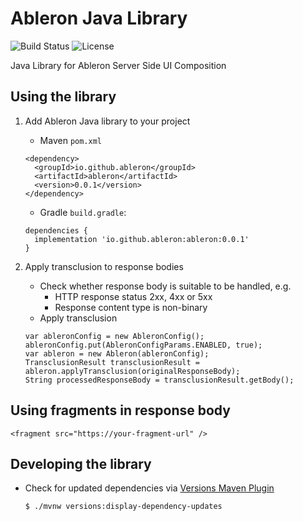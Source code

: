 # Ableron Java Library
![Build Status](https://github.com/ableron/ableron-java/actions/workflows/main.yml/badge.svg)
![License](https://img.shields.io/github/license/ableron/ableron-java)

Java Library for Ableron Server Side UI Composition

## Using the library
1. Add Ableron Java library to your project
   * Maven `pom.xml`
   ```console
   <dependency>
     <groupId>io.github.ableron</groupId>
     <artifactId>ableron</artifactId>
     <version>0.0.1</version>
   </dependency>
   ```

   * Gradle `build.gradle`:
   ```console
   dependencies {
     implementation 'io.github.ableron:ableron:0.0.1'
   }
   ```
2. Apply transclusion to response bodies
   * Check whether response body is suitable to be handled, e.g.
     * HTTP response status 2xx, 4xx or 5xx
     * Response content type is non-binary
   * Apply transclusion
   ```console
   var ableronConfig = new AbleronConfig();
   ableronConfig.put(AbleronConfigParams.ENABLED, true);
   var ableron = new Ableron(ableronConfig);
   TransclusionResult transclusionResult = ableron.applyTransclusion(originalResponseBody);
   String processedResponseBody = transclusionResult.getBody();
   ```

## Using fragments in response body
  ```console
  <fragment src="https://your-fragment-url" />
  ```

## Developing the library
* Check for updated dependencies via [Versions Maven Plugin](https://www.mojohaus.org/versions/versions-maven-plugin/index.html)
  ```console
  $ ./mvnw versions:display-dependency-updates
  ```
